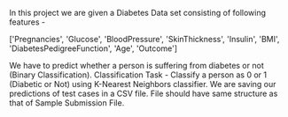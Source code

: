 In this project we are given a Diabetes Data set consisting of following features -

['Pregnancies', 'Glucose', 'BloodPressure', 'SkinThickness', 'Insulin', 'BMI', 'DiabetesPedigreeFunction', 'Age', 'Outcome']

We have to predict whether a person is suffering from diabetes or not (Binary Classification). 
Classification Task - Classify a person as 0 or 1 (Diabetic or Not) using K-Nearest Neighbors classifier.
We are saving our predictions of test cases in a CSV file. File should have same structure as that of Sample Submission File.
